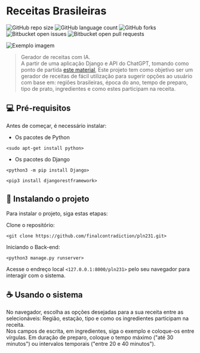 # Receitas Brasileiras

![GitHub repo size](https://img.shields.io/github/repo-size/finalcontradiction/pln231?style=for-the-badge)
![GitHub language count](https://img.shields.io/github/languages/count/finalcontradiction/pln231?style=for-the-badge)
![GitHub forks](https://img.shields.io/github/forks/finalcontradiction/pln231?style=for-the-badge)
![Bitbucket open issues](https://img.shields.io/bitbucket/issues/finalcontradiction/pln231?style=for-the-badge)
![Bitbucket open pull requests](https://img.shields.io/bitbucket/pr-raw/finalcontradiction/pln231?style=for-the-badge)

<img src="imagem.png" alt="Exemplo imagem">

> Gerador de receitas com IA. <br>
> A partir de uma aplicação Django e API do ChatGPT, tomando como ponto de partida [este material](https://www.geeksforgeeks.org/how-to-implement-chatgpt-in-django/),
> Este projeto tem como objetivo ser um gerador de receitas de fácil utilização para sugerir opções ao usuário com base em: regiões brasileiras, época do ano, tempo de preparo, tipo de prato, ingredientes e como estes participam na receita.

## 💻 Pré-requisitos

Antes de começar, é necessário instalar:
* Os pacotes de Python
```
<sudo apt-get install python>
```
* Os pacotes do Django
```
<python3 -m pip install Django>
```
```
<pip3 install djangorestframework>
```

## 🚀 Instalando o projeto

Para instalar o projeto, siga estas etapas:

Clone o repositório:
```
<git clone https://github.com/finalcontradiction/pln231.git>
```

Iniciando o Back-end:
```
<python3 manage.py runserver>
```

Acesse o endreço local `<127.0.0.1:8000/pln231>` pelo seu navegador para interagir com o sistema.

## ☕ Usando o sistema

No navegador, escolha as opções desejadas para a sua receita entre as selecionáveis: Região, estação, tipo e como os ingredientes participam na receita. <br>
Nos campos de escrita, em ingredientes, siga o exemplo e coloque-os entre vírgulas. Em duração de preparo, coloque o tempo máximo ("até 30 minutos") ou intervalos temporais ("entre 20 e 40 minutos").

